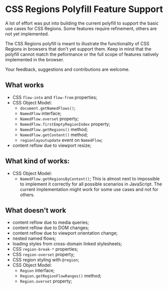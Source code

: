 CSS Regions Polyfill Feature Support
=====

A lot of effort was put into building the current polyfill to support the basic use cases for CSS Regions.
Some features require refinement, others are not yet implemented.

The CSS Regions polyfill is meant to illustrate the functionality of CSS Regions in browsers that don't yet support
them. Keep in mind that the polyfill cannot match the peformance or the full scope of features natively
implemented in the browser.

Your feedback, suggestions and contributions are welcome.


What works
---
- CSS `flow-into` and `flow-from` properties;
- CSS Object Model:
  - `document.getNamedFlows()`;
  - `NamedFlow` interface;
  - `NamedFlow.overset` property;
  - `NamedFlow.firstEmptyRegionIndex` property;
  - `NamedFlow.getRegions()` method;
  - `NamedFlow.getContent()` method;
  - `regionlayoutupdate` event on `NamedFlow`;
- content reflow due to viewport resize;

What kind of works:
---
- CSS Object Model:
    - `NamedFlow.getRegionsByContent()`;
    This is almost next to impossible to implement it correctly for all possible scenarios in JavaScript. The current
    implementation might work for some use cases and not for others.

What doesn't work
---
- content reflow due to media queries;
- content reflow due to DOM changes;
- content reflow due to viewport orientation change;
- nested named flows;
- loading styles from cross-domain linked stylesheets;
- CSS `region-break-*` properties;
- CSS `region-overset` property;
- CSS region styling with `@region`;
- CSS Object Model:
  - `Region` interface;
  - `Region.getRegionFlowRanges()` method;
  - `Region.overset` property;
